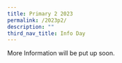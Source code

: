 ```yaml
---
title: Primary 2 2023
permalink: /2023p2/
description: ""
third_nav_title: Info Day
---
```




More Information will be put up soon.